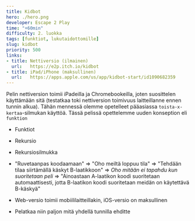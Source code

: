 ```yaml
---
title: Kidbot
hero: ./hero.png
developer: Escape 2 Play
time: "+60min"
difficulty: 2. luokka
tags: [funktiot, lukutaidottomille]
slug: kidbot
priority: 500
links:
- title: Nettiversio (ilmainen)
  url:   https://e2p.itch.io/kidbot
- title: iPad/iPhone (maksullinen)
  url:   https://apps.apple.com/us/app/kidbot-start/id1090682359
---
```


Pelin nettiversion toimii iPadeilla ja Chromebookeilla, joten suosittelen käyttämään sitä (testatkaa toki nettiversion toimivuus laitteillanne ennen tunnin alkua). Tähän mennessä olemme opetelleet pääasiassa `toista-x-kertaa`-silmukan käyttöä. Tässä pelissä opettelemme uuden konseption eli `funktion`


- Funktiot
- Rekursio
- Rekursiosilmukka
- "Ruvetaanpas koodaamaan" => "Oho meiltä loppuu tila" => "Tehdään tilaa siirtämällä käskyt B-laatikkoon" => *Oho mitään ei tapahdu kun suoritetaan peli* => "Ainoastaan A-laatikon koodi suoritetaan automaattisesti, jotta B-laatikon koodi suoritetaan meidän on käytettävä B-käskyä"

- Web-versio toimii mobiililaitteillakin, iOS-versio on maksullinen
- Pelatkaa niin paljon mitä yhdellä tunnilla ehditte
